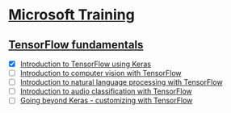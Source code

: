 # [Microsoft Training](https://learn.microsoft.com/en-us/training/)

## [TensorFlow fundamentals](https://learn.microsoft.com/en-us/training/paths/tensorflow-fundamentals/)
- [X] [Introduction to TensorFlow using Keras](https://learn.microsoft.com/en-us/training/modules/intro-machine-learning-keras/)
- [ ] [Introduction to computer vision with TensorFlow](https://learn.microsoft.com/en-us/training/modules/intro-computer-vision-tensorflow/)
- [ ] [Introduction to natural language processing with TensorFlow](https://learn.microsoft.com/en-us/training/modules/intro-natural-language-processing-tensorflow/)
- [ ] [Introduction to audio classification with TensorFlow](https://learn.microsoft.com/en-us/training/modules/intro-audio-classification-tensorflow/)
- [ ] [Going beyond Keras - customizing with TensorFlow](https://learn.microsoft.com/en-us/training/modules/intro-machine-learning-tensorflow/)